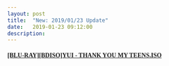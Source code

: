 ```yaml
---
layout: post
title:  "New: 2019/01/23 Update"
date:   2019-01-23 09:12:00
description: 
---
```


<h4 id="blu-raybdisoyui---thank-you-my-teensiso"><a href="https://mega.nz/#!FMdQHQSC!mA8XEBRVwPyvlCoSXAm7bsjfjB0FvWySeb_q32b72EQ"><font face="Segoe UI Symbol">[BLU-RAY][BDISO]YUI - THANK YOU MY TEENS.ISO</font></a></h4>
